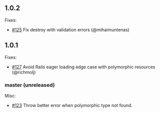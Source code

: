 ## 1.0.2

Fixes:

- [#125](https://github.com/graphiti-api/graphiti/pull/125) Fix destroy
  with validation errors (@mihaimuntenas)

## 1.0.1

Fixes:

- [#127](https://github.com/graphiti-api/graphiti/pull/127) Avoid Rails eager loading edge case with polymorphic resources (@richmolj)

### master (unreleased)

Misc:

- [#123](https://github.com/graphiti-api/graphiti/pull/123) Throw
  better error when polymorphic type not found.

<!-- ### [version (YYYY-MM-DD)](diff_link) -->
<!-- Breaking changes:-->
<!-- Features:-->
<!-- Fixes:-->
<!-- Misc:-->
